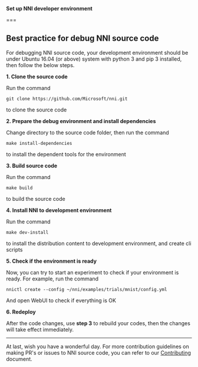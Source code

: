 **Set up NNI developer environment**

===

## Best practice for debug NNI source code

For debugging NNI source code, your development environment should be under Ubuntu 16.04 (or above) system with python 3 and pip 3 installed, then follow the below steps.

**1. Clone the source code**

Run the command

    git clone https://github.com/Microsoft/nni.git
    

to clone the source code

**2. Prepare the debug environment and install dependencies**

Change directory to the source code folder, then run the command

    make install-dependencies
    

to install the dependent tools for the environment

**3. Build source code**

Run the command

    make build
    

to build the source code

**4. Install NNI to development environment**

Run the command

    make dev-install
    

to install the distribution content to development environment, and create cli scripts

**5. Check if the environment is ready**

Now, you can try to start an experiment to check if your environment is ready. For example, run the command

    nnictl create --config ~/nni/examples/trials/mnist/config.yml
    

And open WebUI to check if everything is OK

**6. Redeploy**

After the code changes, use **step 3** to rebuild your codes, then the changes will take effect immediately.

* * *

At last, wish you have a wonderful day. For more contribution guidelines on making PR's or issues to NNI source code, you can refer to our [Contributing](Contributing.md) document.